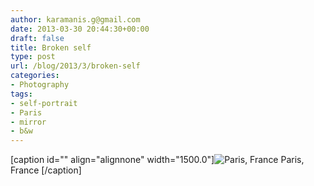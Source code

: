 ```yaml
---
author: karamanis.g@gmail.com
date: 2013-03-30 20:44:30+00:00
draft: false
title: Broken self
type: post
url: /blog/2013/3/broken-self
categories:
- Photography
tags:
- self-portrait
- Paris
- mirror
- b&w
---
```


[caption id="" align="alignnone" width="1500.0"]![ Paris, France ](/images/2013-03-30-20133broken-self/20130226-R0013306.jpg)
 Paris, France [/caption]
